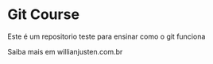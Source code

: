 # Git Course

Este é um repositorio teste para ensinar como o git funciona

Saiba mais em willianjusten.com.br
